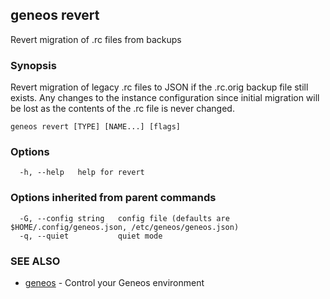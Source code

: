 ## geneos revert

Revert migration of .rc files from backups

### Synopsis


Revert migration of legacy .rc files to JSON if the .rc.orig backup
file still exists. Any changes to the instance configuration since
initial migration will be lost as the contents of the .rc file is
never changed.


```
geneos revert [TYPE] [NAME...] [flags]
```

### Options

```
  -h, --help   help for revert
```

### Options inherited from parent commands

```
  -G, --config string   config file (defaults are $HOME/.config/geneos.json, /etc/geneos/geneos.json)
  -q, --quiet           quiet mode
```

### SEE ALSO

* [geneos](geneos.md)	 - Control your Geneos environment

